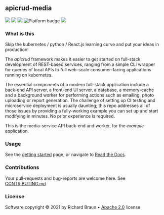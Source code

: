 ## apicrud-media
[![](https://img.shields.io/docker/v/instantlinux/apicrud-media?sort=date)](https://microbadger.com/images/instantlinux/apicrud-media "Image badge") [![](https://gitlab.com/instantlinux/apicrud-media/badges/main/pipeline.svg)](https://gitlab.com/instantlinux/apicrud-media/pipelines "pipelines") [![](https://gitlab.com/instantlinux/apicrud-media/badges/main/coverage.svg)](https://gitlab.com/instantlinux/apicrud-media/-/jobs/artifacts/main/file/apicrud-media/htmlcov/index.html?job=analysis "coverage") ![](https://img.shields.io/badge/platform-amd64%20arm64%20arm%2Fv6%20arm%2Fv7-blue "Platform badge") [![](https://img.shields.io/badge/dockerfile-latest-blue)](https://gitlab.com/instantlinux/apicrud-media/-/blob/main/Dockerfile.media "dockerfile")

### What is this

Skip the kubernetes / python / React.js learning curve and put your ideas in production!

The _apicrud_ framework makes it easier to get started on full-stack development of REST-based services, ranging from a simple CLI wrapper for queries of local APIs to full web-scale consumer-facing applications running on kubernetes.

The essential components of a modern full-stack application include a back-end API server, a front-end UI server, a database, a memory-cache and a background worker for performing actions such as emailing, photo uploading or report generation. The challenge of setting up CI testing and microservice deployment is usually daunting; this repo addresses all of those issues by providing a fully-working example you can set up and start modifying in minutes. No prior experience is required.

This is the media-service API back-end and worker, for the _example_ application.

### Usage

See the [getting started](docs/content/gettingstarted.md) page, or navigate to [Read the Docs](https://apicrud-media.readthedocs.io/).

### Contributions

Your pull-requests and bug-reports are welcome here. See [CONTRIBUTING.md](CONTRIBUTING.md).

### License

Software copyright &copy; 2021 by Richard Braun &bull; <a href="https://www.apache.org/licenses/LICENSE-2.0">Apache 2.0</a> license <p />
